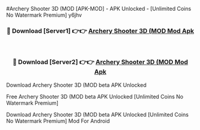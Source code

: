 #Archery Shooter 3D (MOD [APK-MOD] - APK Unlocked - [Unlimited Coins No Watermark Premium] y6jhv



<div align="center">

<h3>🔴 Download [Server1] 👉👉 <a href="https://momento.my/?title=Archery_Shooter_3D_(MOD">Archery Shooter 3D (MOD Mod Apk</a></h3><br>

<h3>🔴 Download [Server2] 👉👉 <a href="https://momento.my/?title=Archery_Shooter_3D_(MOD">Archery Shooter 3D (MOD Mod Apk</a></h3>
</div>



Download Archery Shooter 3D (MOD beta APK Unlocked

Free Archery Shooter 3D (MOD beta APK Unlocked [Unlimited Coins No Watermark Premium]

Download Archery Shooter 3D (MOD beta APK Unlocked [Unlimited Coins No Watermark Premium] Mod For Android

